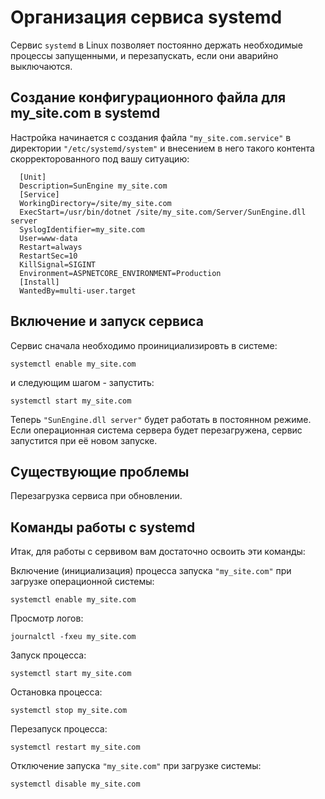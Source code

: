 # Организация сервиса systemd

Сервис `systemd` в Linux позволяет постоянно держать необходимые процессы запущенными, и перезапускать, если они аварийно выключаются.

## Создание конфигурационного файла для my_site.com в systemd

Настройка начинается с создания файла `"my_site.com.service"` в директории `"/etc/systemd/system"` и внесением в него такого контента скорректорованного под вашу ситуацию:

```
  [Unit]
  Description=SunEngine my_site.com
  [Service]
  WorkingDirectory=/site/my_site.com
  ExecStart=/usr/bin/dotnet /site/my_site.com/Server/SunEngine.dll server
  SyslogIdentifier=my_site.com
  User=www-data
  Restart=always
  RestartSec=10
  KillSignal=SIGINT
  Environment=ASPNETCORE_ENVIRONMENT=Production
  [Install]
  WantedBy=multi-user.target
```


## Включение и запуск сервиса

Сервис сначала необходимо проинициализировть в системе:

```systemctl enable my_site.com```

и следующим шагом - запустить:

```systemctl start my_site.com```

Теперь `"SunEngine.dll server"` будет работать в постоянном режиме. Если операционная система сервера будет перезагружена, сервис запустится при её новом запуске.


## Существующие проблемы

Перезагрузка сервиса при обновлении.


## Команды работы с systemd

Итак, для работы с сервивом вам достаточно освоить эти команды:

Включение (инициализация) процесса запуска `"my_site.com"` при загрузке операционной системы:

```systemctl enable my_site.com```

Просмотр логов:

```journalctl -fxeu my_site.com```

Запуск процесса:

```systemctl start my_site.com```

Остановка процесса:

```systemctl stop my_site.com```

Перезапуск процесса:

```systemctl restart my_site.com```

Отключение запуска `"my_site.com"` при загрузке системы:

```systemctl disable my_site.com```

